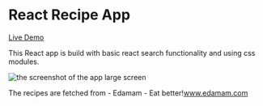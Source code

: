 # React Recipe App

[Live Demo](https://clever-edison-873c90.netlify.app/) 

This React app is build with basic react search functionality and using css modules. 

<img src="./recipe-app.png" alt="the screenshot of the app large screen"/>

The recipes are fetched from - 
Edamam - Eat better!www.edamam.com 
